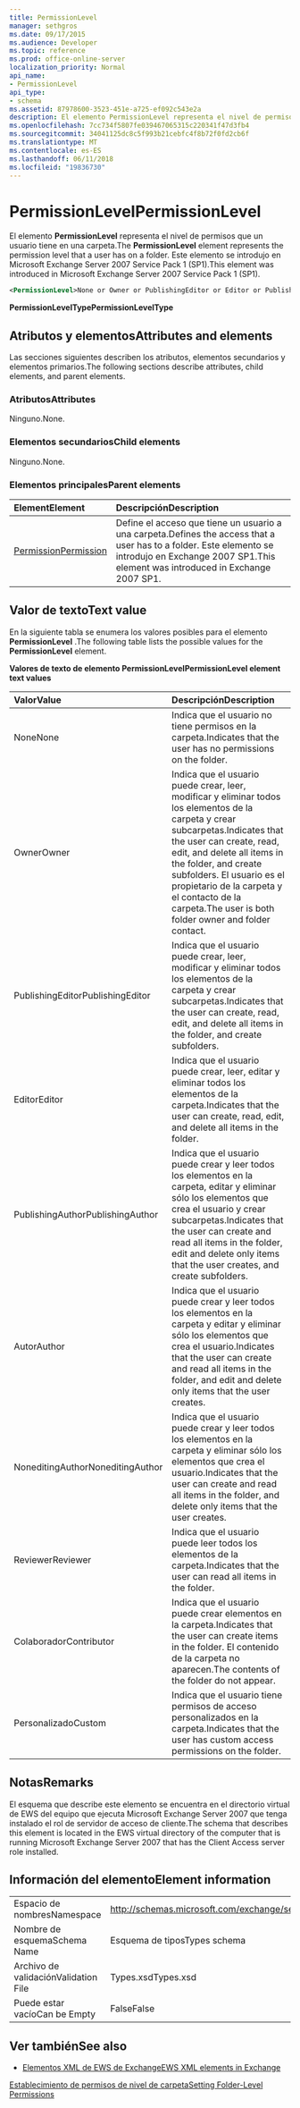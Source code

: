 ```yaml
---
title: PermissionLevel
manager: sethgros
ms.date: 09/17/2015
ms.audience: Developer
ms.topic: reference
ms.prod: office-online-server
localization_priority: Normal
api_name:
- PermissionLevel
api_type:
- schema
ms.assetid: 87978600-3523-451e-a725-ef092c543e2a
description: El elemento PermissionLevel representa el nivel de permisos que un usuario tiene en una carpeta. Este elemento se introdujo en Microsoft Exchange Server 2007 Service Pack 1 (SP1).
ms.openlocfilehash: 7cc734f5807fe039467065315c220341f47d3fb4
ms.sourcegitcommit: 34041125dc8c5f993b21cebfc4f8b72f0fd2cb6f
ms.translationtype: MT
ms.contentlocale: es-ES
ms.lasthandoff: 06/11/2018
ms.locfileid: "19836730"
---
```

# <a name="permissionlevel"></a><span data-ttu-id="b57ae-104">PermissionLevel</span><span class="sxs-lookup"><span data-stu-id="b57ae-104">PermissionLevel</span></span>

<span data-ttu-id="b57ae-105">El elemento **PermissionLevel** representa el nivel de permisos que un usuario tiene en una carpeta.</span><span class="sxs-lookup"><span data-stu-id="b57ae-105">The **PermissionLevel** element represents the permission level that a user has on a folder.</span></span> <span data-ttu-id="b57ae-106">Este elemento se introdujo en Microsoft Exchange Server 2007 Service Pack 1 (SP1).</span><span class="sxs-lookup"><span data-stu-id="b57ae-106">This element was introduced in Microsoft Exchange Server 2007 Service Pack 1 (SP1).</span></span> 
  
```xml
<PermissionLevel>None or Owner or PublishingEditor or Editor or PublishingAuthor or Author or NoneditingAuthor or Reviewer or Contributor or Custom</PermissionLevel>
```

 <span data-ttu-id="b57ae-107">**PermissionLevelType**</span><span class="sxs-lookup"><span data-stu-id="b57ae-107">**PermissionLevelType**</span></span>
## <a name="attributes-and-elements"></a><span data-ttu-id="b57ae-108">Atributos y elementos</span><span class="sxs-lookup"><span data-stu-id="b57ae-108">Attributes and elements</span></span>

<span data-ttu-id="b57ae-109">Las secciones siguientes describen los atributos, elementos secundarios y elementos primarios.</span><span class="sxs-lookup"><span data-stu-id="b57ae-109">The following sections describe attributes, child elements, and parent elements.</span></span>
  
### <a name="attributes"></a><span data-ttu-id="b57ae-110">Atributos</span><span class="sxs-lookup"><span data-stu-id="b57ae-110">Attributes</span></span>

<span data-ttu-id="b57ae-111">Ninguno.</span><span class="sxs-lookup"><span data-stu-id="b57ae-111">None.</span></span>
  
### <a name="child-elements"></a><span data-ttu-id="b57ae-112">Elementos secundarios</span><span class="sxs-lookup"><span data-stu-id="b57ae-112">Child elements</span></span>

<span data-ttu-id="b57ae-113">Ninguno.</span><span class="sxs-lookup"><span data-stu-id="b57ae-113">None.</span></span>
  
### <a name="parent-elements"></a><span data-ttu-id="b57ae-114">Elementos principales</span><span class="sxs-lookup"><span data-stu-id="b57ae-114">Parent elements</span></span>

|<span data-ttu-id="b57ae-115">**Element**</span><span class="sxs-lookup"><span data-stu-id="b57ae-115">**Element**</span></span>|<span data-ttu-id="b57ae-116">**Descripción**</span><span class="sxs-lookup"><span data-stu-id="b57ae-116">**Description**</span></span>|
|:-----|:-----|
|[<span data-ttu-id="b57ae-117">Permission</span><span class="sxs-lookup"><span data-stu-id="b57ae-117">Permission</span></span>](permission.md) <br/> |<span data-ttu-id="b57ae-118">Define el acceso que tiene un usuario a una carpeta.</span><span class="sxs-lookup"><span data-stu-id="b57ae-118">Defines the access that a user has to a folder.</span></span> <span data-ttu-id="b57ae-119">Este elemento se introdujo en Exchange 2007 SP1.</span><span class="sxs-lookup"><span data-stu-id="b57ae-119">This element was introduced in Exchange 2007 SP1.</span></span>  <br/> |
   
## <a name="text-value"></a><span data-ttu-id="b57ae-120">Valor de texto</span><span class="sxs-lookup"><span data-stu-id="b57ae-120">Text value</span></span>

<span data-ttu-id="b57ae-121">En la siguiente tabla se enumera los valores posibles para el elemento **PermissionLevel** .</span><span class="sxs-lookup"><span data-stu-id="b57ae-121">The following table lists the possible values for the **PermissionLevel** element.</span></span> 
  
<span data-ttu-id="b57ae-122">**Valores de texto de elemento PermissionLevel**</span><span class="sxs-lookup"><span data-stu-id="b57ae-122">**PermissionLevel element text values**</span></span>

|<span data-ttu-id="b57ae-123">**Valor**</span><span class="sxs-lookup"><span data-stu-id="b57ae-123">**Value**</span></span>|<span data-ttu-id="b57ae-124">**Descripción**</span><span class="sxs-lookup"><span data-stu-id="b57ae-124">**Description**</span></span>|
|:-----|:-----|
|<span data-ttu-id="b57ae-125">None</span><span class="sxs-lookup"><span data-stu-id="b57ae-125">None</span></span>  <br/> |<span data-ttu-id="b57ae-126">Indica que el usuario no tiene permisos en la carpeta.</span><span class="sxs-lookup"><span data-stu-id="b57ae-126">Indicates that the user has no permissions on the folder.</span></span>  <br/> |
|<span data-ttu-id="b57ae-127">Owner</span><span class="sxs-lookup"><span data-stu-id="b57ae-127">Owner</span></span>  <br/> |<span data-ttu-id="b57ae-128">Indica que el usuario puede crear, leer, modificar y eliminar todos los elementos de la carpeta y crear subcarpetas.</span><span class="sxs-lookup"><span data-stu-id="b57ae-128">Indicates that the user can create, read, edit, and delete all items in the folder, and create subfolders.</span></span> <span data-ttu-id="b57ae-129">El usuario es el propietario de la carpeta y el contacto de la carpeta.</span><span class="sxs-lookup"><span data-stu-id="b57ae-129">The user is both folder owner and folder contact.</span></span>  <br/> |
|<span data-ttu-id="b57ae-130">PublishingEditor</span><span class="sxs-lookup"><span data-stu-id="b57ae-130">PublishingEditor</span></span>  <br/> |<span data-ttu-id="b57ae-131">Indica que el usuario puede crear, leer, modificar y eliminar todos los elementos de la carpeta y crear subcarpetas.</span><span class="sxs-lookup"><span data-stu-id="b57ae-131">Indicates that the user can create, read, edit, and delete all items in the folder, and create subfolders.</span></span>  <br/> |
|<span data-ttu-id="b57ae-132">Editor</span><span class="sxs-lookup"><span data-stu-id="b57ae-132">Editor</span></span>  <br/> |<span data-ttu-id="b57ae-133">Indica que el usuario puede crear, leer, editar y eliminar todos los elementos de la carpeta.</span><span class="sxs-lookup"><span data-stu-id="b57ae-133">Indicates that the user can create, read, edit, and delete all items in the folder.</span></span>  <br/> |
|<span data-ttu-id="b57ae-134">PublishingAuthor</span><span class="sxs-lookup"><span data-stu-id="b57ae-134">PublishingAuthor</span></span>  <br/> |<span data-ttu-id="b57ae-135">Indica que el usuario puede crear y leer todos los elementos en la carpeta, editar y eliminar sólo los elementos que crea el usuario y crear subcarpetas.</span><span class="sxs-lookup"><span data-stu-id="b57ae-135">Indicates that the user can create and read all items in the folder, edit and delete only items that the user creates, and create subfolders.</span></span>  <br/> |
|<span data-ttu-id="b57ae-136">Autor</span><span class="sxs-lookup"><span data-stu-id="b57ae-136">Author</span></span>  <br/> |<span data-ttu-id="b57ae-137">Indica que el usuario puede crear y leer todos los elementos en la carpeta y editar y eliminar sólo los elementos que crea el usuario.</span><span class="sxs-lookup"><span data-stu-id="b57ae-137">Indicates that the user can create and read all items in the folder, and edit and delete only items that the user creates.</span></span>  <br/> |
|<span data-ttu-id="b57ae-138">NoneditingAuthor</span><span class="sxs-lookup"><span data-stu-id="b57ae-138">NoneditingAuthor</span></span>  <br/> |<span data-ttu-id="b57ae-139">Indica que el usuario puede crear y leer todos los elementos en la carpeta y eliminar sólo los elementos que crea el usuario.</span><span class="sxs-lookup"><span data-stu-id="b57ae-139">Indicates that the user can create and read all items in the folder, and delete only items that the user creates.</span></span>  <br/> |
|<span data-ttu-id="b57ae-140">Reviewer</span><span class="sxs-lookup"><span data-stu-id="b57ae-140">Reviewer</span></span>  <br/> |<span data-ttu-id="b57ae-141">Indica que el usuario puede leer todos los elementos de la carpeta.</span><span class="sxs-lookup"><span data-stu-id="b57ae-141">Indicates that the user can read all items in the folder.</span></span>  <br/> |
|<span data-ttu-id="b57ae-142">Colaborador</span><span class="sxs-lookup"><span data-stu-id="b57ae-142">Contributor</span></span>  <br/> |<span data-ttu-id="b57ae-143">Indica que el usuario puede crear elementos en la carpeta.</span><span class="sxs-lookup"><span data-stu-id="b57ae-143">Indicates that the user can create items in the folder.</span></span> <span data-ttu-id="b57ae-144">El contenido de la carpeta no aparecen.</span><span class="sxs-lookup"><span data-stu-id="b57ae-144">The contents of the folder do not appear.</span></span>  <br/> |
|<span data-ttu-id="b57ae-145">Personalizado</span><span class="sxs-lookup"><span data-stu-id="b57ae-145">Custom</span></span>  <br/> |<span data-ttu-id="b57ae-146">Indica que el usuario tiene permisos de acceso personalizados en la carpeta.</span><span class="sxs-lookup"><span data-stu-id="b57ae-146">Indicates that the user has custom access permissions on the folder.</span></span>  <br/> |
   
## <a name="remarks"></a><span data-ttu-id="b57ae-147">Notas</span><span class="sxs-lookup"><span data-stu-id="b57ae-147">Remarks</span></span>

<span data-ttu-id="b57ae-148">El esquema que describe este elemento se encuentra en el directorio virtual de EWS del equipo que ejecuta Microsoft Exchange Server 2007 que tenga instalado el rol de servidor de acceso de cliente.</span><span class="sxs-lookup"><span data-stu-id="b57ae-148">The schema that describes this element is located in the EWS virtual directory of the computer that is running Microsoft Exchange Server 2007 that has the Client Access server role installed.</span></span>
  
## <a name="element-information"></a><span data-ttu-id="b57ae-149">Información del elemento</span><span class="sxs-lookup"><span data-stu-id="b57ae-149">Element information</span></span>

|||
|:-----|:-----|
|<span data-ttu-id="b57ae-150">Espacio de nombres</span><span class="sxs-lookup"><span data-stu-id="b57ae-150">Namespace</span></span>  <br/> |http://schemas.microsoft.com/exchange/services/2006/types  <br/> |
|<span data-ttu-id="b57ae-151">Nombre de esquema</span><span class="sxs-lookup"><span data-stu-id="b57ae-151">Schema Name</span></span>  <br/> |<span data-ttu-id="b57ae-152">Esquema de tipos</span><span class="sxs-lookup"><span data-stu-id="b57ae-152">Types schema</span></span>  <br/> |
|<span data-ttu-id="b57ae-153">Archivo de validación</span><span class="sxs-lookup"><span data-stu-id="b57ae-153">Validation File</span></span>  <br/> |<span data-ttu-id="b57ae-154">Types.xsd</span><span class="sxs-lookup"><span data-stu-id="b57ae-154">Types.xsd</span></span>  <br/> |
|<span data-ttu-id="b57ae-155">Puede estar vacío</span><span class="sxs-lookup"><span data-stu-id="b57ae-155">Can be Empty</span></span>  <br/> |<span data-ttu-id="b57ae-156">False</span><span class="sxs-lookup"><span data-stu-id="b57ae-156">False</span></span>  <br/> |
   
## <a name="see-also"></a><span data-ttu-id="b57ae-157">Ver también</span><span class="sxs-lookup"><span data-stu-id="b57ae-157">See also</span></span>



- [<span data-ttu-id="b57ae-158">Elementos XML de EWS de Exchange</span><span class="sxs-lookup"><span data-stu-id="b57ae-158">EWS XML elements in Exchange</span></span>](ews-xml-elements-in-exchange.md)


[<span data-ttu-id="b57ae-159">Establecimiento de permisos de nivel de carpeta</span><span class="sxs-lookup"><span data-stu-id="b57ae-159">Setting Folder-Level Permissions</span></span>](http://msdn.microsoft.com/library/c7530e86-5112-401c-b10a-9c054ae59f07%28Office.15%29.aspx)

